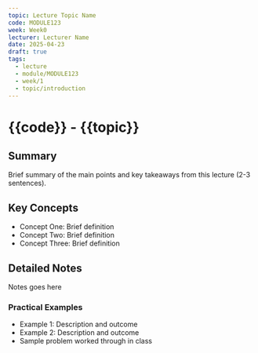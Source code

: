```yaml
---
topic: Lecture Topic Name
code: MODULE123
week: Week0
lecturer: Lecturer Name
date: 2025-04-23
draft: true
tags:
  - lecture
  - module/MODULE123
  - week/1
  - topic/introduction
---
```

# {{code}} - {{topic}}
## Summary
Brief summary of the main points and key takeaways from this lecture (2-3 sentences).
## Key Concepts
- Concept One: Brief definition
- Concept Two: Brief definition
- Concept Three: Brief definition
## Detailed Notes
Notes goes here
### Practical Examples
- Example 1: Description and outcome
- Example 2: Description and outcome
- Sample problem worked through in class